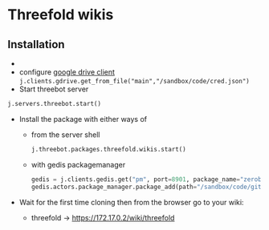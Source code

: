 # Threefold wikis

## Installation

- 
- configure [google drive client](https://github.com/threefoldtech/jumpscaleX_threebot/blob/development/docs/wikis/tech/gdrive.md) `j.clients.gdrive.get_from_file("main","/sandbox/code/cred.json")`
- Start threebot server

```python
j.servers.threebot.start()
```

- Install the package with either ways of

    - from the server shell
        ```python
        j.threebot.packages.threefold.wikis.start()
        ```

    - with gedis packagemanager
        ```python
        gedis = j.clients.gedis.get("pm", port=8901, package_name="zerobot.admin")
        gedis.actors.package_manager.package_add(path="/sandbox/code/github/threefoldtech/jumpscaleX_threebot/ThreeBotPackages/threefold/wikis")
        ```

- Wait for the first time cloning then from the browser go to your wiki:

    - threefold -> https://172.17.0.2/wiki/threefold

